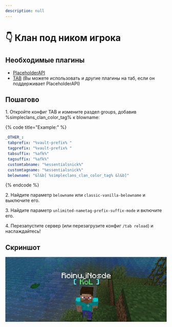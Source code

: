 ```yaml
---
description: null
---
```


# 👇 Клан под ником игрока

## Необходимые плагины

* [PlaceholderAPI](https://www.spigotmc.org/resources/placeholderapi.6245/)
* [TAB](https://www.spigotmc.org/resources/tab-1-5-x-1-15-x-free-version.57806/) (Вы можете использовать и другие плагины на таб, если он поддерживает PlaceholderAPI)

## Пошагово

1\. Откройте конфиг TAB и измените раздел groups, добавив %simpleclans\_clan\_color\_tag% к blowname:

{% code title="Example:" %}
```yaml
_OTHER_:
 tabprefix: "%vault-prefix% "
 tagprefix: "%vault-prefix% "
 tabsuffix: "%afk%"
 tagsuffix: "%afk%"
 customtabname: "%essentialsnick%"
 customtagname: "%essentialsnick%"
 belowname: "&l&b[ %simpleclans_clan_color_tag% &l&b]"
```
{% endcode %}

2\. Найдите параметр `belowname` или `classic-vanilla-belowname` и выключите его.

3\. Найдите параметр `unlimited-nametag-prefix-suffix-mode` и включите его.

4\. Перезапустите сервер (или перезагрузите конфиг `/tab reload`) и наслаждайтесь!

## Скриншот

![](../../.gitbook/assets/clans-below-name.png)
